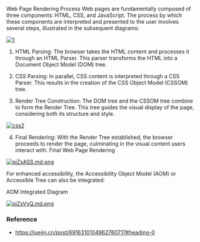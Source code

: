 Web Page Rendering Process
Web pages are fundamentally composed of three components: HTML, CSS, and JavaScript. The process by which these components are interpreted and presented to the user involves several steps, illustrated in the subsequent diagrams:

[![1](https://z1.ax1x.com/2023/10/27/piZs9ot.md.png)](https://imgse.com/i/piZs9ot)


1. HTML Parsing:
The browser takes the HTML content and processes it through an HTML Parser.
This parser transforms the HTML into a Document Object Model (DOM) tree.


2. CSS Parsing:
In parallel, CSS content is interpreted through a CSS Parser.
This results in the creation of the CSS Object Model (CSSOM) tree.


3. Render Tree Construction:
The DOM tree and the CSSOM tree combine to form the Render Tree.
This tree guides the visual display of the page, considering both its structure and style.

[![css2](https://z1.ax1x.com/2023/10/27/piZsiJf.md.png)](https://imgse.com/i/piZsiJf)

4. Final Rendering:
With the Render Tree established, the browser proceeds to render the page, culminating in the visual content users interact with.
Final Web Page Rendering

[![piZsASS.md.png](https://z1.ax1x.com/2023/10/27/piZsASS.md.png)](https://imgse.com/i/piZsASS)


For enhanced accessibility, the Accessibility Object Model (AOM) or Accessible Tree can also be integrated:

AOM Integrated Diagram

[![piZsVyQ.md.png](https://z1.ax1x.com/2023/10/27/piZsVyQ.md.png)](https://imgse.com/i/piZsVyQ)


### Reference

- https://juejin.cn/post/6916310104962760717#heading-0 

